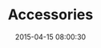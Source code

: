---
layout: post
title:  "Accessories"
number: "105"
date:   2015-04-15 08:00:30
large-image: "https://farm9.staticflickr.com/8767/16954406067_37d89e0b2d_k.jpg"
---